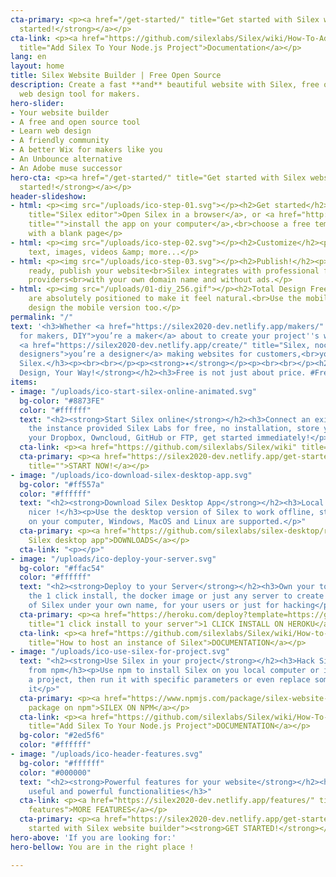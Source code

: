 ```yaml
---
cta-primary: <p><a href="/get-started/" title="Get started with Silex website builder"><strong>Get
  started!</strong></a></p>
cta-link: <p><a href="https://github.com/silexlabs/Silex/wiki/How-To-Add-Silex-To-Your-Node.js-Project"
  title="Add Silex To Your Node.js Project">Documentation</a></p>
lang: en
layout: home
title: Silex Website Builder | Free Open Source
description: Create a fast **and** beautiful website with Silex, free open source
  web design tool for makers.
hero-slider:
- Your website builder
- A free and open source tool
- Learn web design
- A friendly community
- A better Wix for makers like you
- An Unbounce alternative
- An Adobe muse successor
hero-cta: <p><a href="/get-started/" title="Get started with Silex website builder"><strong>Get
  started!</strong></a></p>
header-slideshow:
- html: <p><img src="/uploads/ico-step-01.svg"></p><h2>Get started</h2><p><a href="http://localhost:8080/get-started/"
    title="Silex editor">Open Silex in a browser</a>, or <a href="http://localhost:8080/makers/"
    title="">install the app on your computer</a>,<br>choose a free template or start
    with a blank page</p>
- html: <p><img src="/uploads/ico-step-02.svg"></p><h2>Customize</h2><p>you can add
    text, images, videos &amp; more...</p>
- html: <p><img src="/uploads/ico-step-03.svg"></p><h2>Publish!</h2><p>When you are
    ready, publish your website<br>Silex integrates with professional free hosting
    providers<br>with your own domain name and without ads.</p>
- html: <p><img src="/uploads/01-diy_256.gif"></p><h2>Total Design Freedom, DIY!</h2><p>Elements
    are absolutely positioned to make it feel natural.<br>Use the mobile editor to
    design the mobile version too.</p>
permalink: "/"
text: '<h3>Whether <a href="https://silex2020-dev.netlify.app/makers/" title="Silex
  for makers, DIY">you’re a maker</a> about to create your project''s website<br>or
  <a href="https://silex2020-dev.netlify.app/create/" title="Silex, nocode tool for
  designers">you’re a designer</a> making websites for customers,<br>you will love
  Silex.</h3><p><br><br></p><p><strong>✦</strong></p><p><br><br></p><h2><strong>Your
  Design, Your Way!</strong></h2><h3>Free is not just about price. #Freedom.</h3>'
items:
- image: "/uploads/ico-start-silex-online-animated.svg"
  bg-color: "#8873FE"
  color: "#ffffff"
  text: "<h2><strong>Start Silex online</strong></h2><h3>Connect an existing account</h3><p>Use
    the instance provided Silex Labs for free, no installation, store your data in
    your Dropbox, Owncloud, GitHub or FTP, get started immediately!</p>"
  cta-link: <p><a href="https://github.com/silexlabs/Silex/wiki" title="">DOCUMENTATION</a></p>
  cta-primary: <p><a href="https://silex2020-dev.netlify.app/get-started/#online"
    title="">START NOW!</a></p>
- image: "/uploads/ico-download-silex-desktop-app.svg"
  bg-color: "#ff557a"
  color: "#ffffff"
  text: "<h2><strong>Download Silex Desktop App</strong></h2><h3>Local is faster and
    nicer !</h3><p>Use the desktop version of Silex to work offline, store your data
    on your computer, Windows, MacOS and Linux are supported.</p>"
  cta-primary: <p><a href="https://github.com/silexlabs/silex-desktop/releases" title="Download
    Silex desktop app">DOWNLOADS</a></p>
  cta-link: "<p></p>"
- image: "/uploads/ico-deploy-your-server.svg"
  bg-color: "#ffac54"
  color: "#ffffff"
  text: "<h2><strong>Deploy to your Server</strong></h2><h3>Own your tools !</h3><p>Use
    the 1 click install, the docker image or just any server to create an instance
    of Silex under your own name, for your users or just for hacking</p>"
  cta-primary: <p><a href="https://heroku.com/deploy?template=https://github.com/silexlabs/Silex/tree/master"
    title="1 click install to your server">1 CLICK INSTALL ON HEROKU</a></p>
  cta-link: <p><a href="https://github.com/silexlabs/Silex/wiki/How-to-Host-An-Instance-of-Silex#host-an-instance-of-silex-on-a-web-server"
    title="How to host an instance of Silex">DOCUMENTATION</a></p>
- image: "/uploads/ico-use-silex-for-project.svg"
  text: "<h2><strong>Use Silex in your project</strong></h2><h3>Hack Silex, get it
    from npm</h3><p>Use npm to install Silex on you local computer or include it in
    a project, then run it with specific parameters or even replace some parts of
    it</p>"
  cta-primary: <p><a href="https://www.npmjs.com/package/silex-website-builder" title="Silex
    package on npm">SILEX ON NPM</a></p>
  cta-link: <p><a href="https://github.com/silexlabs/Silex/wiki/How-To-Add-Silex-To-Your-Node.js-Project"
    title="Add Silex To Your Node.js Project">DOCUMENTATION</a></p>
  bg-color: "#2ed5f6"
  color: "#ffffff"
- image: "/uploads/ico-header-features.svg"
  bg-color: "#ffffff"
  color: "#000000"
  text: "<h2><strong>Powerful features for your website</strong></h2><h3>From Many
    useful and powerful functionalities</h3>"
  cta-link: <p><a href="https://silex2020-dev.netlify.app/features/" title="Silex
    features">MORE FEATURES</a></p>
  cta-primary: <p><a href="https://silex2020-dev.netlify.app/get-started/" title="Get
    started with Silex website builder"><strong>GET STARTED!</strong></a></p>
hero-above: 'If you are looking for:'
hero-bellow: You are in the right place !

---
```

